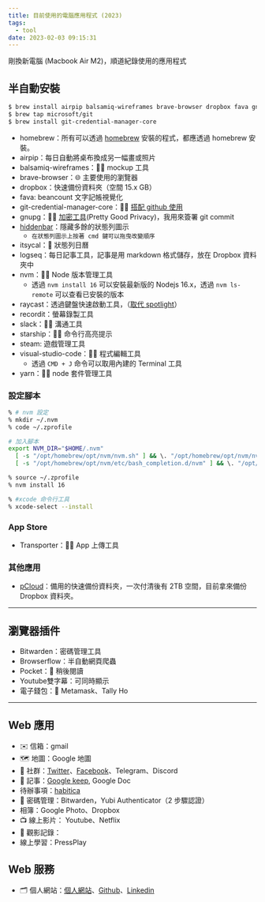 ```yaml
---
title: 目前使用的電腦應用程式 (2023)
tags:
  - tool
date: 2023-02-03 09:15:31
---
```


剛換新電腦 (Macbook Air M2)，順道紀錄使用的應用程式

## 半自動安裝

```sh
$ brew install airpip balsamiq-wireframes brave-browser dropbox fava gnupg hiddenbar itsycal logseq nvm raycast recordit slack starship steam visual-studio-code yarn
$ brew tap microsoft/git
$ brew install git-credential-manager-core
```

<!-- truncate -->

- homebrew：所有可以透過 [homebrew](https://brew.sh/) 安裝的程式，都應透過 homebrew 安裝。
- airpip：每日自動將桌布換成另一幅畫或照片
- balsamiq-wireframes：👨‍💻 mockup 工具
- brave-browser：🌐 主要使用的瀏覽器
- dropbox：快速備份資料夾（空間 15.x GB）
- fava: beancount 文字記帳視覺化
- git-credential-manager-core：👨‍💻 [搭配 github 使用](https://docs.github.com/en/get-started/getting-started-with-git/caching-your-github-credentials-in-git#git-credential-manager)
- gnupg：👨‍💻 [加密工具](https://tourcoder.com/gpg-on-macos/)(Pretty Good Privacy)，我用來簽署 git commit
- [hiddenbar](https://github.com/dwarvesf/hidden)：隱藏多餘的狀態列圖示
  - `在狀態列圖示上按著 cmd 鍵可以拖曳改變順序`
- itsycal：📅 狀態列日曆
- logseq：每日記事工具，記事是用 markdown 格式儲存，放在 Dropbox 資料夾中
- nvm：👨‍💻 Node 版本管理工具
  - 透過 `nvm install 16` 可以安裝最新版的 Nodejs 16.x，透過 `nvm ls-remote` 可以查看已安裝的版本
- raycast：透過鍵盤快速啟動工具，（[取代 spotlight](https://manual.raycast.com/hotkey)）
- recordit：螢幕錄製工具
- slack：👨‍💻 溝通工具
- starship：👨‍💻 命令行高亮提示
- steam: 遊戲管理工具
- visual-studio-code：👨‍💻 程式編輯工具
  - 透過 `CMD + J` 命令可以取用內建的 Terminal 工具
- yarn：👨‍💻 node 套件管理工具

### 設定腳本

```sh
% # nvm 設定
% mkdir ~/.nvm
% code ~/.zprofile

# 加入腳本
export NVM_DIR="$HOME/.nvm"
  [ -s "/opt/homebrew/opt/nvm/nvm.sh" ] && \. "/opt/homebrew/opt/nvm/nvm.sh"  # This loads nvm
  [ -s "/opt/homebrew/opt/nvm/etc/bash_completion.d/nvm" ] && \. "/opt/homebrew/opt/nvm/etc/bash_completion.d/nvm"  # This loads nvm bash_completion

% source ~/.zprofile
% nvm install 16

% #xcode 命令行工具
% xcode-select --install
```

### App Store

- Transporter：👨‍💻 App 上傳工具

### 其他應用

- [pCloud](https://www.pcloud.com/)：備用的快速備份資料夾，一次付清後有 2TB 空間，目前拿來備份 Dropbox 資料夾。

----

## 瀏覽器插件
- Bitwarden：密碼管理工具
- Browserflow：半自動網頁爬蟲
- Pocket：📰 稍後閱讀
- Youtube雙字幕：可同時顯示
- 電子錢包：👛 Metamask、Tally Ho

----

## Web 應用

- ✉️ 信箱：gmail
- 🗺️ 地圖：Google 地圖
- 👥 社群：[Twitter](https://twitter.com/gasolin)、[Facebook](https://www.facebook.com/)、Telegram、Discord
- 📝 記事：[Google keep](http://keep.google.com/), Google Doc
- 待辦事項：[habitica](https://habitica.com/)
- 🔐 密碼管理：Bitwarden，Yubi Authenticator（2 步驟認證）
- 相簿：Google Photo、Dropbox
- 📺 線上影片： Youtube、Netflix
- 🎥 觀影記錄：
- 線上學習：PressPlay

## Web 服務

- 🗂️ 個人網站：[個人網站](http://www.gasolin.idv.tw/)、[Github](https://github.com/gasolin/blog/)、[Linkedin](https://www.linkedin.com/in/fredglin/)
